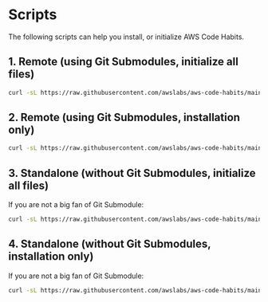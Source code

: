 # Scripts

The following scripts can help you install, or initialize AWS Code Habits.

## 1. Remote (using Git Submodules, initialize all files)

```bash
curl -sL https://raw.githubusercontent.com/awslabs/aws-code-habits/main/scripts/remote/init.sh | bash
```

## 2. Remote (using Git Submodules, installation only)

```bash
curl -sL https://raw.githubusercontent.com/awslabs/aws-code-habits/main/scripts/remote/install.sh | bash
```

## 3. Standalone (without Git Submodules, initialize all files)
If you are not a big fan of Git Submodule:

```bash
curl -sL https://raw.githubusercontent.com/awslabs/aws-code-habits/main/scripts/standalone/init.sh | bash
```

## 4. Standalone (without Git Submodules, installation only)
If you are not a big fan of Git Submodule:

```bash
curl -sL https://raw.githubusercontent.com/awslabs/aws-code-habits/main/scripts/standalone/install.sh | bash
```